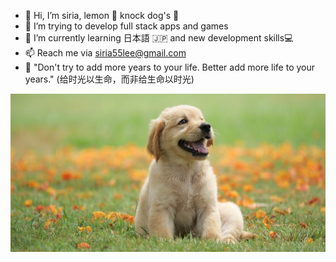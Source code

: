 - :ribbon: Hi, I’m siria, lemon :lemon: knock dog's :dog: 
- 👀 I’m trying to develop full stack apps and games
- 🌱 I’m currently learning 日本語 :jp: and new development skills:computer:
- 📫 Reach me via siria55lee@gmail.com
- :cherry_blossom: "Don't try to add more years to your life. Better add more life to your years." (给时光以生命，而非给生命以时光)

<img src="./dog.jpeg" alt="dog"/>
